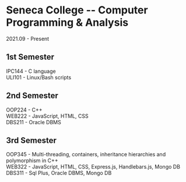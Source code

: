 # Seneca College -- Computer Programming & Analysis

2021.09 - Present

1st Semester  
---------------
IPC144 - C language  
ULI101 - Linux/Bash scripts  


2nd Semester  
---------------
OOP224 - C++  
WEB222 - JavaScript, HTML, CSS  
DBS211 - Oracle DBMS  


3rd Semester  
---------------
OOP345 -  Multi-threading, containers, inheritance hierarchies and polymorphism in C++  
WEB322 -  JavaScript, HTML, CSS, Express.js, Handlebars.js, Mongo DB  
DBS311 -  Sql Plus, Oracle DBMS, Mongo DB  
